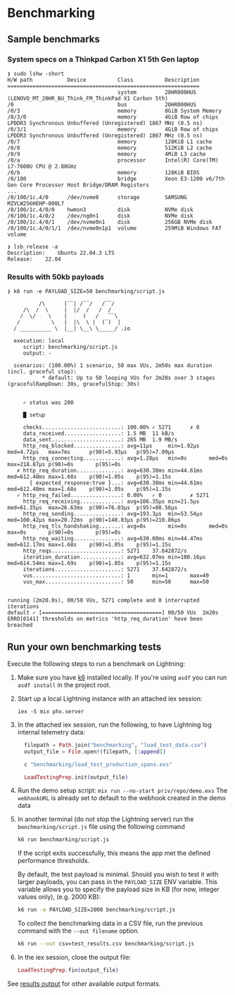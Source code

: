 # Benchmarking

## Sample benchmarks

### System specs on a Thinkpad Carbon X1 5th Gen laptop

```
❯ sudo lshw -short
H/W path           Device          Class          Description
=============================================================
                                   system         20HR000HUS (LENOVO_MT_20HR_BU_Think_FM_ThinkPad X1 Carbon 5th)
/0                                 bus            20HR000HUS
/0/3                               memory         8GiB System Memory
/0/3/0                             memory         4GiB Row of chips LPDDR3 Synchronous Unbuffered (Unregistered) 1867 MHz (0.5 ns)
/0/3/1                             memory         4GiB Row of chips LPDDR3 Synchronous Unbuffered (Unregistered) 1867 MHz (0.5 ns)
/0/7                               memory         128KiB L1 cache
/0/8                               memory         512KiB L2 cache
/0/9                               memory         4MiB L3 cache
/0/a                               processor      Intel(R) Core(TM) i7-7600U CPU @ 2.80GHz
/0/b                               memory         128KiB BIOS
/0/100                             bridge         Xeon E3-1200 v6/7th Gen Core Processor Host Bridge/DRAM Registers
...
/0/100/1c.4/0      /dev/nvme0      storage        SAMSUNG MZVLW256HEHP-000L7
/0/100/1c.4/0/0    hwmon3          disk           NVMe disk
/0/100/1c.4/0/2    /dev/ng0n1      disk           NVMe disk
/0/100/1c.4/0/1    /dev/nvme0n1    disk           256GB NVMe disk
/0/100/1c.4/0/1/1  /dev/nvme0n1p1  volume         259MiB Windows FAT volume

❯ lsb_release -a
Description:	Ubuntu 22.04.3 LTS
Release:	22.04
```

### Results with 50kb payloads

```
❯ k6 run -e PAYLOAD_SIZE=50 benchmarking/script.js

          /\      |‾‾| /‾‾/   /‾‾/
     /\  /  \     |  |/  /   /  /
    /  \/    \    |     (   /   ‾‾\
   /          \   |  |\  \ |  (‾)  |
  / __________ \  |__| \__\ \_____/ .io

  execution: local
     script: benchmarking/script.js
     output: -

  scenarios: (100.00%) 1 scenario, 50 max VUs, 2m50s max duration (incl. graceful stop):
           * default: Up to 50 looping VUs for 2m20s over 3 stages (gracefulRampDown: 30s, gracefulStop: 30s)


     ✓ status was 200

     █ setup

     checks.........................: 100.00% ✓ 5271      ✗ 0
     data_received..................: 1.5 MB  11 kB/s
     data_sent......................: 265 MB  1.9 MB/s
     http_req_blocked...............: avg=11µs     min=1.92µs   med=4.72µs   max=7ms      p(90)=5.93µs   p(95)=7.09µs
     http_req_connecting............: avg=1.28µs   min=0s       med=0s       max=218.87µs p(90)=0s       p(95)=0s
   ✗ http_req_duration..............: avg=630.38ms min=44.61ms  med=612.48ms max=1.68s    p(90)=1.05s    p(95)=1.15s
       { expected_response:true }...: avg=630.38ms min=44.61ms  med=612.48ms max=1.68s    p(90)=1.05s    p(95)=1.15s
   ✓ http_req_failed................: 0.00%   ✓ 0         ✗ 5271
     http_req_receiving.............: avg=106.35µs min=21.5µs   med=61.35µs  max=26.63ms  p(90)=76.03µs  p(95)=88.56µs
     http_req_sending...............: avg=193.3µs  min=53.54µs  med=100.42µs max=20.72ms  p(90)=140.83µs p(95)=210.86µs
     http_req_tls_handshaking.......: avg=0s       min=0s       med=0s       max=0s       p(90)=0s       p(95)=0s
     http_req_waiting...............: avg=630.08ms min=44.47ms  med=612.17ms max=1.68s    p(90)=1.05s    p(95)=1.15s
     http_reqs......................: 5271    37.642872/s
     iteration_duration.............: avg=632.07ms min=180.16µs med=614.54ms max=1.69s    p(90)=1.05s    p(95)=1.15s
     iterations.....................: 5271    37.642872/s
     vus............................: 1       min=1       max=49
     vus_max........................: 50      min=50      max=50


running (2m20.0s), 00/50 VUs, 5271 complete and 0 interrupted iterations
default ✓ [======================================] 00/50 VUs  2m20s
ERRO[0141] thresholds on metrics 'http_req_duration' have been breached
```

## Run your own benchmarking tests

Execute the following steps to run a benchmark on Lightning:

1. Make sure you have [k6](https://k6.io/docs/get-started/installation/)
   installed locally. If you're using `asdf` you can run `asdf install` in the
   project root.

2. Start up a local Lightning instance with an attached iex session:

   `iex -S mix phx.server`

3. In the attached iex session, run the following, to have Lightning log
   internal telemetry data:

   ```elixir
     filepath = Path.join("benchmarking", "load_test_data.csv")
     output_file = File.open!(filepath, [:append])

     c "benchmarking/load_test_production_spans.exs"

     LoadTestingPrep.init(output_file)
   ```

4. Run the demo setup script: `mix run --no-start priv/repo/demo.exs` The
   `webhookURL` is already set to default to the webhook created in the demo
   data

5. In another terminal (do not stop the Lightning server) run the
   `benchmarking/script.js` file using the following command

   ```bash
   k6 run benchmarking/script.js
   ```

   If the script exits successfully, this means the app met the defined
   performance thresholds.

   By default, the test payload is minimal. Should you wish to test it with
   larger payloads, you can pass in the `PAYLOAD_SIZE` ENV variable. This
   variable allows you to specify the payload size in KB (for now, integer
   values only), (e.g. 2000 KB):

   ```bash
   k6 run -e PAYLOAD_SIZE=2000 benchmarking/script.js
   ```

   To collect the benchmarking data in a CSV file, run the previous command with
   the `--out filename` option.

   ```bash
   k6 run --out csv=test_results.csv benchmarking/script.js
   ```

6. In the iex session, close the output file:

   ```elixir
   LoadTestingPrep.fin(output_file)
   ```

See [results output](https://k6.io/docs/get-started/results-output/) for other
available output formats.
